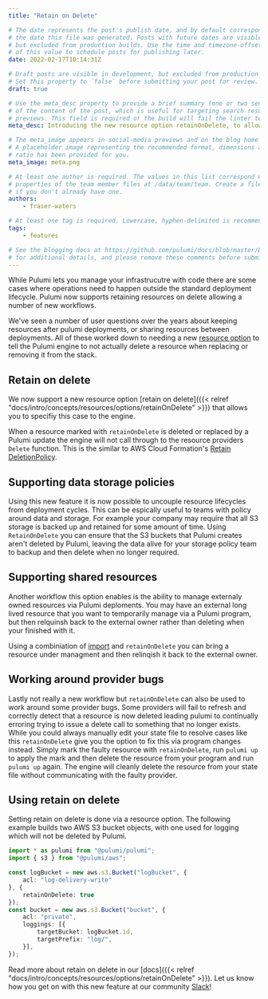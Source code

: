 ```yaml
---
title: "Retain on Delete"

# The date represents the post's publish date, and by default corresponds with
# the date this file was generated. Posts with future dates are visible in development,
# but excluded from production builds. Use the time and timezone-offset portions of
# of this value to schedule posts for publishing later.
date: 2022-02-17T10:14:31Z

# Draft posts are visible in development, but excluded from production builds.
# Set this property to `false` before submitting your post for review.
draft: true

# Use the meta_desc property to provide a brief summary (one or two sentences)
# of the content of the post, which is useful for targeting search results or social-media
# previews. This field is required or the build will fail the linter test.
meta_desc: Introducing the new resource option retainOnDelete, to allow sharing of cloud resources.

# The meta_image appears in social-media previews and on the blog home page.
# A placeholder image representing the recommended format, dimensions and aspect
# ratio has been provided for you.
meta_image: meta.png

# At least one author is required. The values in this list correspond with the `id`
# properties of the team member files at /data/team/team. Create a file for yourself
# if you don't already have one.
authors:
    - fraser-waters

# At least one tag is required. Lowercase, hyphen-delimited is recommended.
tags:
    - features

# See the blogging docs at https://github.com/pulumi/docs/blob/master/BLOGGING.md.
# for additional details, and please remove these comments before submitting for review.
---
```


While Pulumi lets you manage your infrastrucutre with code there are some cases where operations need to
happen outside the standard deployment lifecycle. Pulumi now supports retaining resources on delete allowing a
number of new workflows.

<!--more-->

We've seen a number of user questions over the years about keeping resources after pulumi deployments, or
sharing resources between deployments. All of these worked down to needing a new [resource
option](https://github.com/pulumi/pulumi/issues/7747) to tell the Pulumi engine to not actually delete a
resource when replacing or removing it from the stack.

## Retain on delete

We now support a new resource option [retain on delete]({{< relref "docs/intro/concepts/resources/options/retainOnDelete" >}})
that allows you to specifiy this case to the engine.

When a resource marked with `retainOnDelete` is deleted or replaced by a Pulumi update the engine will not
call through to the resource providers `Delete` function. This is the similar to AWS Cloud Formation's [Retain
DeletionPolicy](https://docs.aws.amazon.com/AWSCloudFormation/latest/UserGuide/aws-attribute-deletionpolicy.html).

## Supporting data storage policies

Using this new feature it is now possible to uncouple resource lifecycles from deployment cycles. This can be
espically useful to teams with policy around data and storage. For example your company may require that all
S3 storage is backed up and retained for some amount of time. Using `RetainOnDelete` you can ensure that the
S3 buckets that Pulumi creates aren't deleted by Pulumi, leaving the data alive for your storage policy team
to backup and then delete when no longer required.

## Supporting shared resources

Another workflow this option enables is the ability to manage externaly owned resources via Pulumi deploments.
You may have an external long lived resource that you want to temporarily manage via a Pulumi program, but
then relquinsh back to the external owner rather than deleting when your finished with it.

Using a combiniation of [import](https://www.pulumi.com/docs/guides/adopting/import/) and `retainOnDelete` you
can bring a resource under managment and then relinqish it back to the external owner.

## Working around provider bugs

Lastly not really a new workflow but `retainOnDelete` can also be used to work around some provider bugs. Some
providers will fail to refresh and correctly detect that a resource is now deleted leading pulumi to
continually erroring trying to issue a delete call to something that no longer exists. While you could always
manually edit your state file to resolve cases like this `retainOnDelete` give you the option to fix this via
program changes instead. Simply mark the faulty resource with `retainOnDelete`, run `pulumi up` to apply the
mark and then delete the resource from your program and run `pulumi up` again. The engine will cleanly delete
the resource from your state file without communicating with the faulty provider.

## Using retain on delete

Setting retain on delete is done via a resource option. The following example builds two AWS S3 bucket objects, with one used for logging which will not be deleted by Pulumi.

```typescript
import * as pulumi from "@pulumi/pulumi";
import { s3 } from "@pulumi/aws";

const logBucket = new aws.s3.Bucket("logBucket", {
    acl: "log-delivery-write"
}, {
    retainOnDelete: true
});
const bucket = new aws.s3.Bucket("bucket", {
    acl: "private",
    loggings: [{
        targetBucket: logBucket.id,
        targetPrefix: "log/",
    }],
});
```

Read more about retain on delete in our [docs]({{< relref "docs/intro/concepts/resources/options/retainOnDelete" >}}). Let us know how you get on with this new feature at our community [Slack](https://slack.pulumi.com/)!

